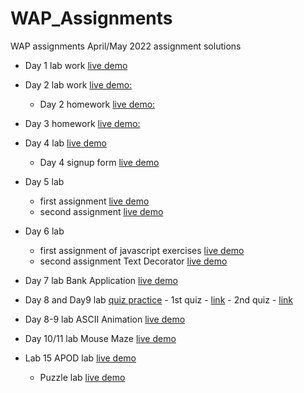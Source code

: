 # WAP_Assignments
WAP assignments April/May 2022 assignment solutions

- Day 1 lab work [live demo](https://nirmalsilwal.github.io/WAP_Assignments/)

- Day 2 lab work [live demo:](https://nirmalsilwal.github.io/WAP_Assignments/aboutme.html)
    - Day 2 homework [live demo:](https://nirmalsilwal.github.io/WAP_Assignments/Homework1/pie.html)

- Day 3 homework [live demo:](https://nirmalsilwal.github.io/WAP_Assignments/Homework2/tmnt.html)

- Day 4 lab [live demo](https://nirmalsilwal.github.io/WAP_Assignments/Homework3/gradesexercise.html)
    - Day 4 signup form [live demo](https://nirmalsilwal.github.io/WAP_Assignments/Homework3/signup.html)

- Day 5 lab 
    - first assignment [live demo](https://nirmalsilwal.github.io/WAP_Assignments/Labs5/tasklistapp.html)
    - second assignment [live demo](https://nirmalsilwal.github.io/WAP_Assignments/Labs5/tipcalculator.html)

- Day 6 lab
     - first assignment of javascript exercises [live demo](https://nirmalsilwal.github.io/WAP_Assignments/Labs6/javascriptExercises.html)
     - second assignment Text Decorator [live demo](https://nirmalsilwal.github.io/WAP_Assignments/Labs6/decoratemytext.html)

- Day 7 lab Bank Application [live demo](https://nirmalsilwal.github.io/WAP_Assignments/Labs7/bankaccount.html)

- Day 8 and Day9 lab [quiz practice](https://nirmalsilwal.github.io/WAP_Assignments/Labs8/testjquery.html)
        - 1st quiz - [link](https://github.com/NirmalSilwal/WAP_Assignments/blob/main/Labs8/jQueryQuizI.txt) 
        - 2nd quiz - [link](https://github.com/NirmalSilwal/WAP_Assignments/blob/main/Labs9/Quiz/jQueryQuiz2.txt)

- Day 8-9 lab ASCII Animation [live demo](https://nirmalsilwal.github.io/WAP_Assignments/Labs9/Ascii%20animation/ascii.html)

- Day 10/11 lab Mouse Maze [live demo](https://nirmalsilwal.github.io/WAP_Assignments/Labs11/maze.html)

- Lab 15 APOD lab [live demo](https://nirmalsilwal.github.io/WAP_Assignments/Labs15/APOD/apod.html)
    - Puzzle lab [live demo](https://nirmalsilwal.github.io/WAP_Assignments/Labs15/Puzzle/puzzle.html)

